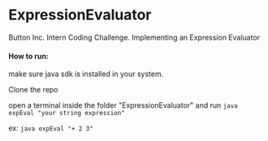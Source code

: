 # ExpressionEvaluator
Button Inc. Intern Coding Challenge. Implementing an Expression Evaluator



#### How to run:
make sure java sdk is installed in your system. 

Clone the repo


open a terminal inside the folder "ExpressionEvaluator" and run ```java expEval "your string expression"```


ex: ```java expEval "+ 2 3"```
